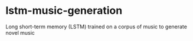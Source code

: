 # lstm-music-generation
Long short-term memory (LSTM) trained on a corpus of music to generate novel music
